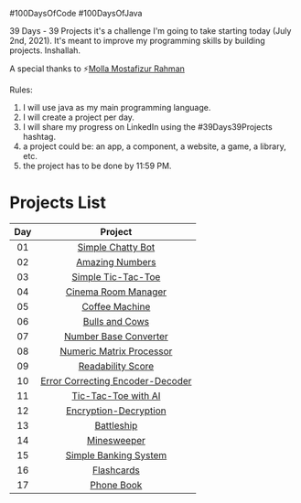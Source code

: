 #100DaysOfCode       #100DaysOfJava

39 Days - 39 Projects it's a challenge I'm going to take starting today (July 2nd, 2021). It's meant to improve my programming skills by building projects. Inshallah.

A special thanks to ⚡️[Molla Mostafizur Rahman](https://github.com/rimonmostafiz)

Rules:
1. I will use java as my main programming language.
2. I will create a project per day.
3. I will share my progress on LinkedIn using the #39Days39Projects hashtag.
4. a project could be: an app, a component, a website, a game, a library, etc.
5. the project has to be done by 11:59 PM.

# Projects List

| Day           | Project       |
| :-----------: |:-------------:|
| 01      | [Simple Chatty Bot](https://github.com/milton-kabir/SimpleChattyBot) |
| 02      | [Amazing Numbers](https://github.com/milton-kabir/AmazingNumbers) |
| 03      | [Simple Tic-Tac-Toe](https://github.com/milton-kabir/SimpleTicTacToe) |
| 04      | [Cinema Room Manager](https://github.com/milton-kabir/CinemaRoomManager) |
| 05      | [Coffee Machine](https://github.com/milton-kabir/CoffeeMachine) |
| 06      | [Bulls and Cows](https://github.com/milton-kabir/BullsAndCows) |
| 07      | [Number Base Converter](https://github.com/milton-kabir/NumberBaseConverter) |
| 08      | [Numeric Matrix Processor](https://github.com/milton-kabir/NumericMatrixProcessor) |
| 09      | [Readability Score](https://github.com/milton-kabir/ReadabilityScore) |
| 10      | [Error Correcting Encoder-Decoder](https://github.com/milton-kabir/ErrorCorrectingEncoderDecoder) |
| 11      | [Tic-Tac-Toe with AI](https://github.com/milton-kabir/TicTacToewithAI) |
| 12      | [Encryption-Decryption](https://github.com/milton-kabir/EncryptionDecryption) |
| 13      | [Battleship](https://github.com/milton-kabir/Battleship) |
| 14      | [Minesweeper](https://github.com/milton-kabir/Minesweeper) |
| 15      | [Simple Banking System](https://github.com/milton-kabir/SimpleBankingSystem) |
| 16      | [Flashcards](https://github.com/milton-kabir/Flashcards) |
| 17      | [Phone Book](https://github.com/milton-kabir/PhoneBook) |
